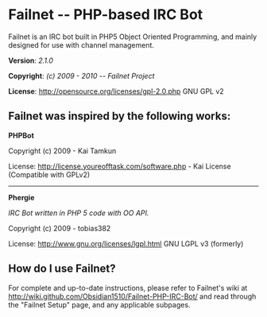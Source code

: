 # Failnet -- PHP-based IRC Bot

Failnet is an IRC bot built in PHP5 Object Oriented Programming,
and mainly designed for use with channel management.

**Version**:	*2.1.0*

**Copyright**: *(c) 2009 - 2010 -- Failnet Project*

**License**: <http://opensource.org/licenses/gpl-2.0.php> GNU GPL v2


## Failnet was inspired by the following works:

**PHPBot**

Copyright (c) 2009 - Kai Tamkun

License: <http://license.youreofftask.com/software.php> - Kai License (Compatible with GPLv2)

- - -

**Phergie**

*IRC Bot written in PHP 5 code with OO API.*

Copyright (c) 2009 - tobias382

License: <http://www.gnu.org/licenses/lgpl.html> GNU LGPL v3 (formerly)


## How do I use Failnet?

For complete and up-to-date instructions, please refer to Failnet's
wiki at <http://wiki.github.com/Obsidian1510/Failnet-PHP-IRC-Bot/> and read through
the "Failnet Setup" page, and any applicable subpages.
